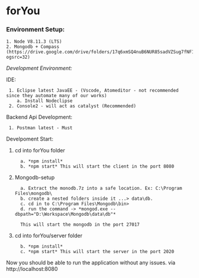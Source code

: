 # forYou

### Environment Setup:

    1. Node V8.11.3 (LTS)
    2. Mongodb + Compass (https://drive.google.com/drive/folders/17q6xmSQ4nuB6NUR85sadVZSug7fNF1d-?ogsrc=32)
       
*Development Environment:*

   IDE:
   
     1. Eclipse latest JavaEE - (Vscode, Atomeditor - not recommended since they automate many of our works)
        a. Install Nodeclipse
     2. Console2 - will act as catalyst (Recommended)
        
   Backend Api Development:
   
     1. Postman latest - Must
     


Develpoment Start:
1. cd into forYou folder

         a. *npm install*
         b. *npm start* This will start the client in the port 8080

2. Mongodb-setup

         a. Extract the monodb.7z into a safe location. Ex: C:\Program Files\mongodb\
         b. create a nested folders inside it ...> data\db.
         c. cd in to C:\Program Files\Mongodb\bin>
         d. run the command -> *mongod.exe --dbpath="D:\Workspace\Mongodb\data\db"*
         
         This will start the mongodb in the port 27017

3. cd into forYou/server folder         

         b. *npm install*
         c. *npm start* This will start the server in the port 2020
         
         
  Now you should be able to run the application without any issues. via http://localhost:8080

       
